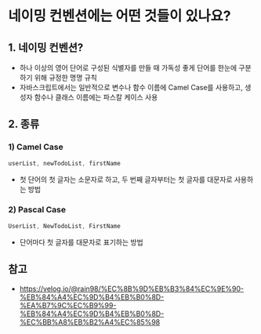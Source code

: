 # 네이밍 컨벤션에는 어떤 것들이 있나요?
## 1. 네이밍 컨벤션?
- 하나 이상의 영어 단어로 구성된 식별자를 만들 때 가독성 좋게 단어를 한눈에 구분하기 위해 규정한 명명 규칙
- 자바스크립트에서는 일반적으로 변수나 함수 이름에 Camel Case를 사용하고, 생성자 함수나 클래스 이름에는 파스칼 케이스 사용

## 2. 종류
### 1) Camel Case
```javascript
userList, newTodoList, firstName
```
- 첫 단어의 첫 글자는 소문자로 하고, 두 번째 글자부터는 첫 글자를 대문자로 사용하는 방법

### 2) Pascal Case
```javascript
UserList, NewTodoList, FirstName
```
- 단어마다 첫 글자를 대문자로 표기하는 방법

## 참고
- https://velog.io/@rain98/%EC%8B%9D%EB%B3%84%EC%9E%90-%EB%84%A4%EC%9D%B4%EB%B0%8D-%EA%B7%9C%EC%B9%99-%EB%84%A4%EC%9D%B4%EB%B0%8D-%EC%BB%A8%EB%B2%A4%EC%85%98
